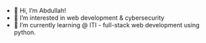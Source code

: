- 👋 Hi, I’m Abdullah!
- 👀 I’m interested in web development & cybersecurity
- 🌱 I’m currently learning @ ITI - full-stack web development using python.


<!--- - 📫 How to reach me ...
abdo-eg/abdo-eg is a ✨ special ✨ repository because its `README.md` (this file) appears on your GitHub profile.
You can click the Preview link to take a look at your changes.
--->
